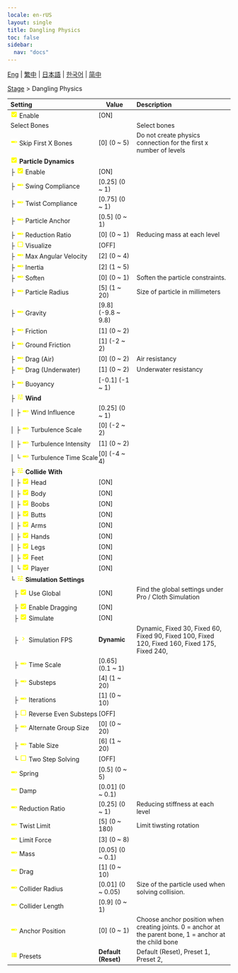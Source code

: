 ```yaml
---
locale: en-rUS
layout: single
title: Dangling Physics
toc: false
sidebar:
  nav: "docs"
---
```

[Eng](/dancexr/menu/2025.4/stage/cloth_physics) | [繁中](/tw/dancexr/menu/2025.4/stage/cloth_physics) | [日本語](/jp/dancexr/menu/2025.4/stage/cloth_physics) | [한국어](/kr/dancexr/menu/2025.4/stage/cloth_physics) | [简中](/zh/dancexr/menu/2025.4/stage/cloth_physics)

[Stage](../menu#Stage) > Dangling Physics



| Setting | Value | Description |
| :--- | --- | :--- |
|<nobr>![check_on icon](/images/icon/ic_check_on.png) Enable</nobr>| [ON] | 
|<nobr> Select Bones</nobr>|| Select bones
|<nobr>![slider icon](/images/icon/ic_slider.png) Skip First X Bones</nobr>| [0] (0 ~ 5) | Do not create physics connection for the first x number of levels
|<nobr>![check_on icon](/images/icon/ic_check_on.png) <b>Particle Dynamics</b></nobr>| | 
|<nobr>├&nbsp;![check_on icon](/images/icon/ic_check_on.png) Enable</nobr>| [ON] | 
|<nobr>├&nbsp;![slider icon](/images/icon/ic_slider.png) Swing Compliance</nobr>| [0.25] (0 ~ 1) | 
|<nobr>├&nbsp;![slider icon](/images/icon/ic_slider.png) Twist Compliance</nobr>| [0.75] (0 ~ 1) | 
|<nobr>├&nbsp;![slider icon](/images/icon/ic_slider.png) Particle Anchor</nobr>| [0.5] (0 ~ 1) | 
|<nobr>├&nbsp;![slider icon](/images/icon/ic_slider.png) Reduction Ratio</nobr>| [0] (0 ~ 1) | Reducing mass at each level
|<nobr>├&nbsp;![check_off icon](/images/icon/ic_check_off.png) Visualize</nobr>| [OFF] | 
|<nobr>├&nbsp;![slider icon](/images/icon/ic_slider.png) Max Angular Velocity</nobr>| [2] (0 ~ 4) | 
|<nobr>├&nbsp;![slider icon](/images/icon/ic_slider.png) Inertia</nobr>| [2] (1 ~ 5) | 
|<nobr>├&nbsp;![slider icon](/images/icon/ic_slider.png) Soften</nobr>| [0] (0 ~ 1) | Soften the particle constraints.
|<nobr>├&nbsp;![slider icon](/images/icon/ic_slider.png) Particle Radius</nobr>| [5] (1 ~ 20) | Size of particle in millimeters
|<nobr>├&nbsp;![slider icon](/images/icon/ic_slider.png) Gravity</nobr>| [9.8] (-9.8 ~ 9.8) | 
|<nobr>├&nbsp;![slider icon](/images/icon/ic_slider.png) Friction</nobr>| [1] (0 ~ 2) | 
|<nobr>├&nbsp;![slider icon](/images/icon/ic_slider.png) Ground Friction</nobr>| [1] (-2 ~ 2) | 
|<nobr>├&nbsp;![slider icon](/images/icon/ic_slider.png) Drag (Air)</nobr>| [0] (0 ~ 2) | Air resistancy
|<nobr>├&nbsp;![slider icon](/images/icon/ic_slider.png) Drag (Underwater)</nobr>| [1] (0 ~ 2) | Underwater resistancy
|<nobr>├&nbsp;![slider icon](/images/icon/ic_slider.png) Buoyancy</nobr>| [-0.1] (-1 ~ 1) | 
|<nobr>├&nbsp;![tune icon](/images/icon/ic_tune.png) <b>Wind</b></nobr>| | 
|<nobr>│&nbsp;├&nbsp;![slider icon](/images/icon/ic_slider.png) Wind Influence</nobr>| [0.25] (0 ~ 1) | 
|<nobr>│&nbsp;├&nbsp;![slider icon](/images/icon/ic_slider.png) Turbulence Scale</nobr>| [0] (-2 ~ 2) | 
|<nobr>│&nbsp;├&nbsp;![slider icon](/images/icon/ic_slider.png) Turbulence Intensity</nobr>| [1] (0 ~ 2) | 
|<nobr>│&nbsp;└&nbsp;![slider icon](/images/icon/ic_slider.png) Turbulence Time Scale</nobr>| [0] (-4 ~ 4) | 
|<nobr>├&nbsp;![tune icon](/images/icon/ic_tune.png) <b>Collide With</b></nobr>| | 
|<nobr>│&nbsp;├&nbsp;![check_on icon](/images/icon/ic_check_on.png) Head</nobr>| [ON] | 
|<nobr>│&nbsp;├&nbsp;![check_on icon](/images/icon/ic_check_on.png) Body</nobr>| [ON] | 
|<nobr>│&nbsp;├&nbsp;![check_on icon](/images/icon/ic_check_on.png) Boobs</nobr>| [ON] | 
|<nobr>│&nbsp;├&nbsp;![check_on icon](/images/icon/ic_check_on.png) Butts</nobr>| [ON] | 
|<nobr>│&nbsp;├&nbsp;![check_on icon](/images/icon/ic_check_on.png) Arms</nobr>| [ON] | 
|<nobr>│&nbsp;├&nbsp;![check_on icon](/images/icon/ic_check_on.png) Hands</nobr>| [ON] | 
|<nobr>│&nbsp;├&nbsp;![check_on icon](/images/icon/ic_check_on.png) Legs</nobr>| [ON] | 
|<nobr>│&nbsp;├&nbsp;![check_on icon](/images/icon/ic_check_on.png) Feet</nobr>| [ON] | 
|<nobr>│&nbsp;└&nbsp;![check_on icon](/images/icon/ic_check_on.png) Player</nobr>| [ON] | 
|<nobr>└&nbsp;![tune icon](/images/icon/ic_tune.png) <b>Simulation Settings</b></nobr>| | 
|<nobr>&nbsp;&nbsp;├&nbsp;![check_on icon](/images/icon/ic_check_on.png) Use Global</nobr>| [ON] | Find the global settings under Pro / Cloth Simulation
|<nobr>&nbsp;&nbsp;├&nbsp;![check_on icon](/images/icon/ic_check_on.png) Enable Dragging</nobr>| [ON] | 
|<nobr>&nbsp;&nbsp;├&nbsp;![check_on icon](/images/icon/ic_check_on.png) Simulate</nobr>| [ON] | 
|<nobr>&nbsp;&nbsp;├&nbsp;![chevron icon](/images/icon/ic_chevron.png) Simulation FPS</nobr>| **Dynamic** | Dynamic, Fixed 30, Fixed 60, Fixed 90, Fixed 100, Fixed 120, Fixed 160, Fixed 175, Fixed 240,  |
|<nobr>&nbsp;&nbsp;├&nbsp;![slider icon](/images/icon/ic_slider.png) Time Scale</nobr>| [0.65] (0.1 ~ 1) | 
|<nobr>&nbsp;&nbsp;├&nbsp;![slider icon](/images/icon/ic_slider.png) Substeps</nobr>| [4] (1 ~ 20) | 
|<nobr>&nbsp;&nbsp;├&nbsp;![slider icon](/images/icon/ic_slider.png) Iterations</nobr>| [1] (0 ~ 10) | 
|<nobr>&nbsp;&nbsp;├&nbsp;![check_off icon](/images/icon/ic_check_off.png) Reverse Even Substeps</nobr>| [OFF] | 
|<nobr>&nbsp;&nbsp;├&nbsp;![slider icon](/images/icon/ic_slider.png) Alternate Group Size</nobr>| [0] (0 ~ 20) | 
|<nobr>&nbsp;&nbsp;├&nbsp;![slider icon](/images/icon/ic_slider.png) Table Size</nobr>| [6] (1 ~ 20) | 
|<nobr>&nbsp;&nbsp;└&nbsp;![check_off icon](/images/icon/ic_check_off.png) Two Step Solving</nobr>| [OFF] | 
|<nobr>![slider icon](/images/icon/ic_slider.png) Spring</nobr>| [0.5] (0 ~ 5) | 
|<nobr>![slider icon](/images/icon/ic_slider.png) Damp</nobr>| [0.01] (0 ~ 0.1) | 
|<nobr>![slider icon](/images/icon/ic_slider.png) Reduction Ratio</nobr>| [0.25] (0 ~ 1) | Reducing stiffness at each level
|<nobr>![slider icon](/images/icon/ic_slider.png) Twist Limit</nobr>| [5] (0 ~ 180) | Limit tiwsting rotation
|<nobr>![slider icon](/images/icon/ic_slider.png) Limit Force</nobr>| [3] (0 ~ 8) | 
|<nobr>![slider icon](/images/icon/ic_slider.png) Mass</nobr>| [0.05] (0 ~ 0.1) | 
|<nobr>![slider icon](/images/icon/ic_slider.png) Drag</nobr>| [1] (0 ~ 10) | 
|<nobr>![slider icon](/images/icon/ic_slider.png) Collider Radius</nobr>| [0.01] (0 ~ 0.05) | Size of the particle used when solving collision.
|<nobr>![slider icon](/images/icon/ic_slider.png) Collider Length</nobr>| [0.9] (0 ~ 1) | 
|<nobr>![slider icon](/images/icon/ic_slider.png) Anchor Position</nobr>| [0] (0 ~ 1) | Choose anchor position when creating joints. 0 = anchor at the parent bone, 1 = anchor at the child bone
|<nobr>![list icon](/images/icon/ic_list.png) Presets</nobr>| **Default (Reset)** | Default (Reset), Preset 1, Preset 2,  |
